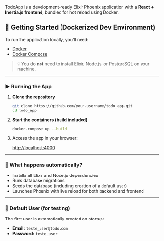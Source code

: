 TodoApp is a development-ready Elixir Phoenix application with a **React + Inertia.js frontend**, bundled for hot reload using Docker.

## 🚀 Getting Started (Dockerized Dev Environment)

To run the application locally, you’ll need:

- [Docker](https://www.docker.com/products/docker-desktop)
- [Docker Compose](https://docs.docker.com/compose/)

> 💡 You do **not** need to install Elixir, Node.js, or PostgreSQL on your machine.

---

### ▶️ Running the App

1. **Clone the repository**

   ```bash
   git clone https://github.com/your-username/todo_app.git
   cd todo_app
   ```

2. **Start the containers (build included)**

   ```bash
   docker-compose up --build
   ```

3. Access the app in your browser:

   [http://localhost:4000](http://localhost:4000)

---

### 🔁 What happens automatically?

- Installs all Elixir and Node.js dependencies
- Runs database migrations
- Seeds the database (including creation of a default user)
- Launches Phoenix with live reload for both backend and frontend

---

### 👤 Default User (for testing)

The first user is automatically created on startup:

- **Email:** `teste_user@todo.com`
- **Password:** `teste_user`
